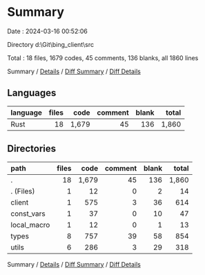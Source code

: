 # Summary

Date : 2024-03-16 00:52:06

Directory d:\\Git\\bing_client\\src

Total : 18 files,  1679 codes, 45 comments, 136 blanks, all 1860 lines

Summary / [Details](details.md) / [Diff Summary](diff.md) / [Diff Details](diff-details.md)

## Languages
| language | files | code | comment | blank | total |
| :--- | ---: | ---: | ---: | ---: | ---: |
| Rust | 18 | 1,679 | 45 | 136 | 1,860 |

## Directories
| path | files | code | comment | blank | total |
| :--- | ---: | ---: | ---: | ---: | ---: |
| . | 18 | 1,679 | 45 | 136 | 1,860 |
| . (Files) | 1 | 12 | 0 | 2 | 14 |
| client | 1 | 575 | 3 | 36 | 614 |
| const_vars | 1 | 37 | 0 | 10 | 47 |
| local_macro | 1 | 12 | 0 | 1 | 13 |
| types | 8 | 757 | 39 | 58 | 854 |
| utils | 6 | 286 | 3 | 29 | 318 |

Summary / [Details](details.md) / [Diff Summary](diff.md) / [Diff Details](diff-details.md)